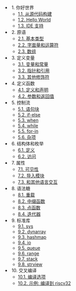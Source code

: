 * &nbsp;1. 你好世界
  * [1.1. 从源代码构建](hello/build-from-src.md)
  * [1.2. Hello World](hello/hello-world.md)
  * [1.3. IDE 支持](hello/ide-support.md)
* &nbsp;2. 原语
  * [2.1. 基本类型](primitives/types.md) <!-- 以及类型转换, 类型别名, sizeof -->
  * [2.2. 字面量和运算符](primitives/literals-ops.md)
  * [2.3. 数组](primitives/arrays.md) <!-- 其实是数组初始化器 -->
* &nbsp;3. 定义变量
  * [3.1. 变量和常量](def-vars/vars-consts.md)
  * [3.2. 指针和引用](def-vars/ptrs-refs.md)
  * [3.3. 其他修饰符](def-vars/others.md) <!-- 函数指针, 数组, volatile -->
* &nbsp;4. 定义函数
  * [4.1. 定义和声明](def-funcs/def-decl.md)
  * [4.2. 参数和返回值](def-funcs/args-rets.md)
* &nbsp;5. 控制流
  * [5.1. 语句块](control-flows/blocks.md)
  * [5.2. if-else](control-flows/if-else.md)
  * [5.3. when](control-flows/when.md)
  * [5.4. while](control-flows/while.md)
  * [5.5. for-in](control-flows/for-in.md)
  * [5.6. 杂项](control-flows/miscs.md) <!-- break, continue, return, asm... -->
* &nbsp;6. 结构体和枚举
  * [6.1. 定义](structs-enums/define.md) <!-- 包括初始化器 -->
  * [6.2. 访问](structs-enums/access.md)
* &nbsp;7. 属性
  * [7.1. 可见性](property/visibility.md)
  * [7.2. 导入模块](property/import-mod.md)
  * [7.3. 和其他语言交互](property/ffi.md)
* &nbsp;8. 语法糖
  * [8.1. 重载](sugars/overloading.md) <!-- 函数, 运算符 -->
  * [8.2. 中缀函数](sugars/infix-funcs.md) <!-- 定义新的运算符 -->
  * [8.3. 点函数](sugars/dot-funcs.md) <!-- OOP 风格 -->
  * [8.4. 迭代器](sugars/iterators.md) <!-- scope guard -->
* &nbsp;9. 标准库
  * [9.1. sys](std/sys.md)
  * [9.2. dynarray](std/dynarray.md)
  * [9.3. hashmap](std/hashmap.md)
  * [9.4. io](std/io.md)
  * [9.5. queue](std/queue.md)
  * [9.6. range](std/range.md)
  * [9.7. stack](std/stack.md)
  * [9.8. strview](std/strview.md)
* &nbsp;10. 交叉编译
  * [10.1. 编译选项](cross-comp/options.md)
  * [10.2. 示例: 编译到 riscv32](cross-comp/riscv32.md)
